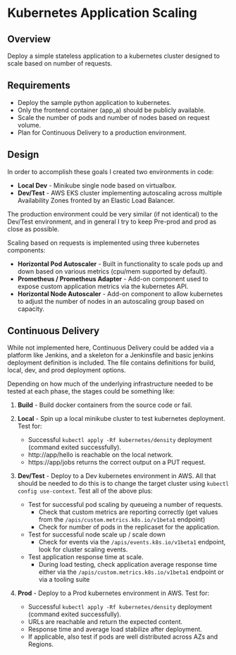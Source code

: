 # Kubernetes Application Scaling

## Overview

Deploy a simple stateless application to a kubernetes cluster designed to scale based on number of requests.

## Requirements

* Deploy the sample python application to kubernetes.
* Only the frontend container (app_a) should be publicly available.
* Scale the number of pods and number of nodes based on request volume.
* Plan for Continuous Delivery to a production environment.

## Design

In order to accomplish these goals I created two environments in code:

* **Local Dev** - Minikube single node based on virtualbox.
* **Dev/Test** - AWS EKS cluster implementing autoscaling across multiple Availability Zones fronted by an Elastic Load Balancer.

The production environment could be very similar (if not identical) to the Dev/Test environment, and in general I try to keep 
Pre-prod and prod as close as possible.

Scaling based on requests is implemented using three kubernetes components:

* **Horizontal Pod Autoscaler** - Built in functionality to scale pods up and down based on various metrics (cpu/mem supported by default).
* **Prometheus / Prometheus Adapter** - Add-on component used to expose custom application metrics via the kubernetes API.
* **Horizontal Node Autoscaler** - Add-on component to allow kubernetes to adjust the number of nodes in an autoscaling group based on capacity.

## Continuous Delivery

While not implemented here, Continuous Delivery could be added via a platform like Jenkins, and a skeleton for a Jenkinsfile and basic jenkins
deployment definition is included.  The file contains definitions for build, local, dev, and prod deployment options.  

Depending on how much of the underlying infrastructure needed to be tested at each phase, the stages could be something like:

1. **Build** - Build docker containers from the source code or fail.

2. **Local** - Spin up a local minikube cluster to test kubernetes deployment.
   Test for:
     * Successful `kubectl apply -Rf kubernetes/density` deployment (command exited successfully).
     * http://app/hello is reachable on the local network.
     * https://app/jobs returns the correct output on a PUT request.

3. **Dev/Test** - Deploy to a Dev kubernetes environment in AWS.  All that should be needed to do this is
   to change the target cluster using `kubectl config use-context`.
   Test all of the above plus:
     * Test for successful pod scaling by queueing a number of requests.
         * Check that custom metrics are reporting correctly (get values from the `/apis/custom.metrics.k8s.io/v1beta1` endpoint)
         * Check for number of pods in the replicaset for the application.
     * Test for successful node scale up / scale down 
         * Check for events via the `/apis/events.k8s.io/v1beta1` endpoint, look for cluster scaling events.
     * Test application response time at scale.
         * During load testing, check application average response time either via the `/apis/custom.metrics.k8s.io/v1beta1` endpoint or via a tooling suite

4. **Prod** - Deploy to a Prod kubernetes environment in AWS.  Test for:
   * Successful `kubectl apply -Rf kubernetes/density` deployment (command exited successfully).
   * URLs are reachable and return the expected content.
   * Response time and average load stabilize after deployment.
   * If applicable, also test if pods are well distributed across AZs and Regions.
